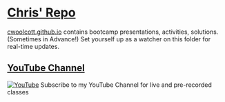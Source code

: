 # [Chris' Repo](https://github.com/cwoolcott/)

[cwoolcott.github.io](https://github.com/cwoolcott/cwoolcott.github.io) contains bootcamp presentations, activities, solutions. (Sometimes in Advance!) Set yourself up as a watcher on this folder for real-time updates.

## [YouTube Channel](https://www.youtube.com/channel/UCSUISTrdTbC6mYy5bWvPe6A)

[![YouTube](http://chriscastle.com/images/youtubechannel.png)](https://www.youtube.com/channel/UCSUISTrdTbC6mYy5bWvPe6A)
Subscribe to my YouTube Channel for live and pre-recorded classes

